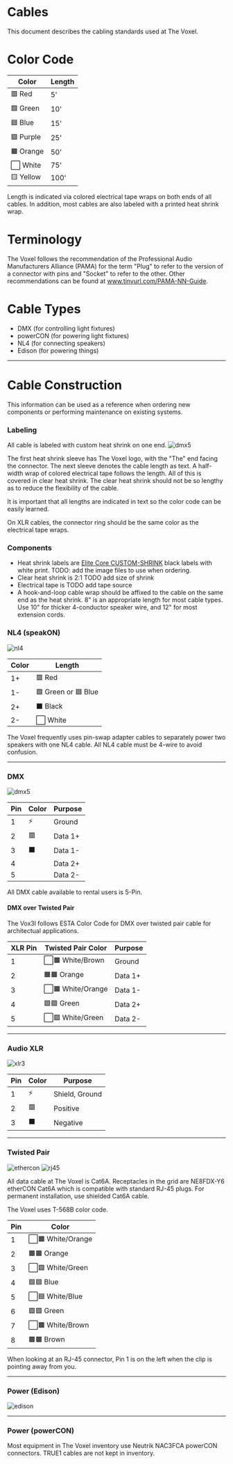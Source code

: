 # Cables

This document describes the cabling standards used at The Voxel.

# Color Code

| Color     | Length |
| --------- | ------ |
| 🟥 Red    | 5'     |
| 🟩 Green  | 10'    |
| 🟦 Blue   | 15'    |
| 🟪 Purple | 25'    |
| 🟧 Orange | 50'    |
| ⬜️ White | 75'    |
| 🟨 Yellow | 100'   |

Length is indicated via colored electrical tape wraps on both ends of all cables. In addition, most cables are also labeled with a printed heat shrink wrap.

# Terminology

The Voxel follows the recommendation of the Professional Audio Manufacturers Alliance (PAMA) for the term "Plug" to refer to the version of a connector with pins and "Socket" to refer to the other. Other recommendations can be found at www.tinyurl.com/PAMA-NN-Guide.

# Cable Types

- DMX (for controlling light fixtures)
- powerCON (for powering light fixtures)
- NL4 (for connecting speakers)
- Edison (for powering things)

---

# Cable Construction

This information can be used as a reference when ordering new components or performing maintenance on existing systems.

### Labeling

All cable is labeled with custom heat shrink on one end.
![dmx5](https://user-images.githubusercontent.com/919746/136625031-0d90e06b-fc23-4f8e-857d-02db98374cc0.png)

The first heat shrink sleeve has The Voxel logo, with the "The" end facing the connector. The next sleeve denotes the cable length as text.
A half-width wrap of colored electrical tape follows the length. All of this is covered in clear heat shrink. The clear heat shrink should not be so lengthy as to reduce the flexibility of the cable.

It is important that all lengths are indicated in text so the color code can be easily learned.

On XLR cables, the connector ring should be the same color as the electrical tape wraps.

### Components

- Heat shrink labels are [Elite Core CUSTOM-SHRINK](https://elitecoreaudio.com/elite-core-custom-shrink-100pk/) black labels with white print. TODO: add the image files to use when ordering.
- Clear heat shrink is 2:1 TODO add size of shrink
- Electrical tape is TODO add tape source
- A hook-and-loop cable wrap should be affixed to the cable on the same end as the heat shrink. 8" is an appropriate length for most cable types. Use 10" for thicker 4-conductor speaker wire, and 12" for most extension cords.

### NL4 (speakON)

![nl4](https://user-images.githubusercontent.com/919746/136625539-7c2d4f07-155b-47ae-8639-7f5d4f550d71.png)

| Color | Length    |
| ----- | --------- |
| 1+    | 🟥 Red    |
| 1-    | 🟩 Green or 🟦 Blue  |
| 2+    | ⬛️ Black |
| 2-    | ⬜️ White |

The Voxel frequently uses pin-swap adapter cables to separately power two speakers with one NL4 cable. All NL4 cable must be 4-wire to avoid confusion.

---

### DMX

![dmx5](https://user-images.githubusercontent.com/919746/136625054-b094ad97-aee1-446b-9760-47c753a82b12.png)

| Pin | Color | Purpose |
| --- | ----- | ------- |
| 1   | ⚡️   | Ground  |
| 2   | 🟥    | Data 1+ |
| 3   | ⬛️   | Data 1- |
| 4   |       | Data 2+ |
| 5   |       | Data 2- |

All DMX cable available to rental users is 5-Pin.

#### DMX over Twisted Pair

The Vox3l follows ESTA Color Code for DMX over twisted pair cable for architectual applications.

| XLR Pin | Twisted Pair Color | Purpose |
| ------- | ------------------ | ------- |
| 1       | ⬜️🟫 White/Brown  | Ground  |
| 2       | 🟧🟧 Orange        | Data 1+ |
| 3       | ⬜️🟧 White/Orange | Data 1- |
| 4       | 🟩🟩 Green         | Data 2+ |
| 5       | ⬜️🟩 White/Green  | Data 2- |

---

### Audio XLR

![xlr3](https://user-images.githubusercontent.com/919746/136625839-38b9d1de-e026-47c1-b4f2-2470a7464883.png)

| Pin | Color | Purpose        |
| --- | ----- | -------------- |
| 1   | ⚡️   | Shield, Ground |
| 2   | 🟥    | Positive       |
| 3   | ⬛️   | Negative       |

---

### Twisted Pair

![ethercon](https://user-images.githubusercontent.com/919746/136625514-8479e0d8-d9fd-47b7-ac05-59a40ec73fbf.png)
![rj45](https://user-images.githubusercontent.com/919746/136625828-8556614f-b322-406c-9c8b-74c22be45e1d.png)

All data cable at The Voxel is Cat6A. Receptacles in the grid are NE8FDX-Y6 etherCON Cat6A which is compatible with standard RJ-45 plugs. For permanent installation, use shielded Cat6A cable.

The Voxel uses T-568B color code.

| Pin | Color              |
| --- | ------------------ |
| 1   | ⬜️🟧 White/Orange |
| 2   | 🟧🟧 Orange        |
| 3   | ⬜🟩 White/Green   |
| 4   | 🟦🟦 Blue          |
| 5   | ⬜🟦 White/Blue    |
| 6   | 🟩🟩 Green         |
| 7   | ⬜️🟫 White/Brown  |
| 8   | 🟫🟫 Brown         |

When looking at an RJ-45 connector, Pin 1 is on the left when the clip is pointing away from you.

---

### Power (Edison)

![edison](https://user-images.githubusercontent.com/919746/136626390-94404f2b-6e0d-4225-95f2-4c963f816a96.png)

---

### Power (powerCON)

Most equipment in The Voxel inventory use Neutrik NAC3FCA powerCON connectors. TRUE1 cables are not kept in inventory.
